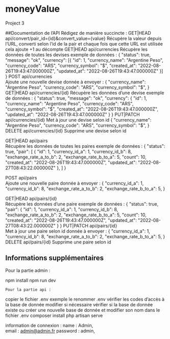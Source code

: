 # moneyValue
Project 3

##Documentation de l’API
Rédigez de manière succincte :
GET|HEAD        api/convert/pair_id={id}&convert_value={value} 
Récupère la valeur depuis l’URL, converti selon l’id de la pair et chaque fois que cette URL est utilisée cela ajoute +1 au décompte
GET|HEAD        api/currencies 
Récupère les données de toutes les devises
exemple de données :
{
    "status": true,
    "message": "ok",
    "currency": [{
        "id": 1,
        "currency_name": "Argentine Peso",
        "currency_code": "ARS",
        "currency_symbol": "$",
        "created_at": "2022-08-26T19:43:47.000000Z",
        "updated_at": "2022-08-26T19:43:47.000000Z"
    }]
}
POST            api/currencies   
Ajoute une nouvelle devise
donnée à envoyer :
{
"currency_name": "Argentine Peso",
"currency_code": "ARS",
 "currency_symbol": "$",
}
GET|HEAD        api/currencies/{id} 
Récupère les données d’une devise 
exemple de données :
{
    "status": true,
    "message": "ok",
    "currency": {
        "id": 1,
        "currency_name": "Argentine Peso",
        "currency_code": "ARS",
        "currency_symbol": "$",
        "created_at": "2022-08-26T19:43:47.000000Z",
        "updated_at": "2022-08-26T19:43:47.000000Z"
    }
}
PUT|PATCH       api/currencies/{id}
Met à jour une devise selon id
{
"currency_name": "Argentine Peso",
"currency_code": "ARS",
 "currency_symbol": "$",
}
DELETE          api/currencies/{id} 
Supprime une devise selon id

GET|HEAD        api/pairs   
Récupère les données de toutes les paires
exemple de données :
{
"status": true,
    "pair": [
        {
            "id": 1,
            "currency_id_a": 1,
            "currency_id_b": 8,
            "exchange_rate_a_to_b": 2,
            "exchange_rate_b_to_a": 5,
            "count": 10,
            "created_at": "2022-08-26T19:43:47.000000Z",
            "updated_at": "2022-08-27T08:43:22.000000Z"
        },
    ]
}

POST            api/pairs  
Ajoute une nouvelle paire 
donnée à envoyer :
{
"currency_id_a": 1,
       "currency_id_b": 8,
          "exchange_rate_a_to_b": 2,
         "exchange_rate_b_to_a": 5,
}

GET|HEAD        api/pairs/{id}   
Récupère les données d’une paire
exemple de données :
{
"status": true,
    "pair": {
            "id": 1,
            "currency_id_a": 1,
            "currency_id_b": 8,
            "exchange_rate_a_to_b": 2,
            "exchange_rate_b_to_a": 5,
            "count": 10,
            "created_at": "2022-08-26T19:43:47.000000Z",
            "updated_at": "2022-08-27T08:43:22.000000Z"
        }
}
PUT|PATCH       api/pairs/{id}  
Met à jour une paire selon id
donnée à envoyer :
{
"currency_id_a": 1,
       "currency_id_b": 8,
          "exchange_rate_a_to_b": 2,
         "exchange_rate_b_to_a": 5,
}
DELETE          api/pairs/{id} 
Supprime une paire selon id


## Informations supplémentaires 

Pour la partie admin :

npm install
npm run dev

    Pour la partie api :
copier le fichier .env exemple le renommer .env 
vérifier les codes d’accès à la base de donnée modifier si nécessaire 
vérifier si la base de donnée existe ou créer une nouvelle base de donnée et modifier son nom dans le fichier .env
composer install
php artisan serve

information de connexion :
name :  Admin,             
email : admin@admin.fr
password : admin,

